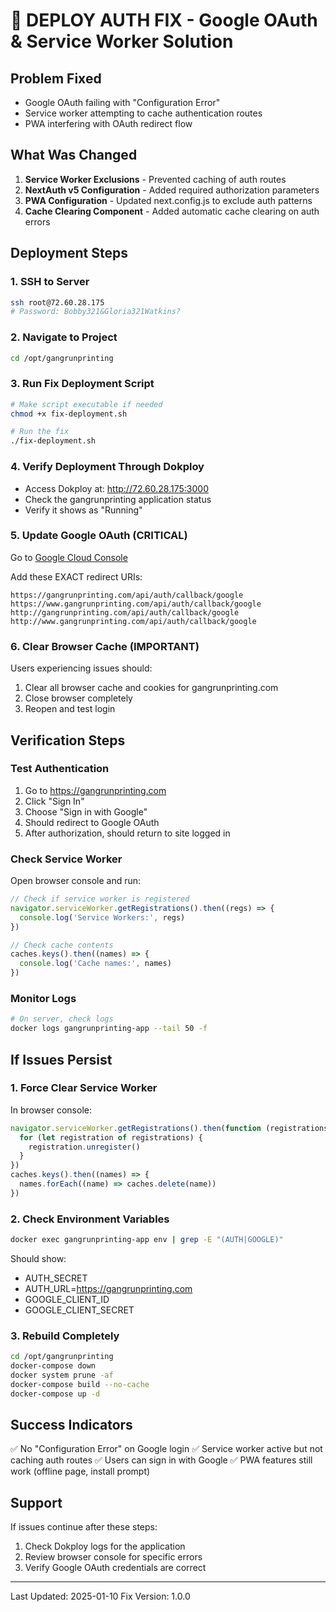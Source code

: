 # 🚀 DEPLOY AUTH FIX - Google OAuth & Service Worker Solution

## Problem Fixed

- Google OAuth failing with "Configuration Error"
- Service worker attempting to cache authentication routes
- PWA interfering with OAuth redirect flow

## What Was Changed

1. **Service Worker Exclusions** - Prevented caching of auth routes
2. **NextAuth v5 Configuration** - Added required authorization parameters
3. **PWA Configuration** - Updated next.config.js to exclude auth patterns
4. **Cache Clearing Component** - Added automatic cache clearing on auth errors

## Deployment Steps

### 1. SSH to Server

```bash
ssh root@72.60.28.175
# Password: Bobby321&Gloria321Watkins?
```

### 2. Navigate to Project

```bash
cd /opt/gangrunprinting
```

### 3. Run Fix Deployment Script

```bash
# Make script executable if needed
chmod +x fix-deployment.sh

# Run the fix
./fix-deployment.sh
```

### 4. Verify Deployment Through Dokploy

- Access Dokploy at: http://72.60.28.175:3000
- Check the gangrunprinting application status
- Verify it shows as "Running"

### 5. Update Google OAuth (CRITICAL)

Go to [Google Cloud Console](https://console.cloud.google.com/apis/credentials)

Add these EXACT redirect URIs:

```
https://gangrunprinting.com/api/auth/callback/google
https://www.gangrunprinting.com/api/auth/callback/google
http://gangrunprinting.com/api/auth/callback/google
http://www.gangrunprinting.com/api/auth/callback/google
```

### 6. Clear Browser Cache (IMPORTANT)

Users experiencing issues should:

1. Clear all browser cache and cookies for gangrunprinting.com
2. Close browser completely
3. Reopen and test login

## Verification Steps

### Test Authentication

1. Go to https://gangrunprinting.com
2. Click "Sign In"
3. Choose "Sign in with Google"
4. Should redirect to Google OAuth
5. After authorization, should return to site logged in

### Check Service Worker

Open browser console and run:

```javascript
// Check if service worker is registered
navigator.serviceWorker.getRegistrations().then((regs) => {
  console.log('Service Workers:', regs)
})

// Check cache contents
caches.keys().then((names) => {
  console.log('Cache names:', names)
})
```

### Monitor Logs

```bash
# On server, check logs
docker logs gangrunprinting-app --tail 50 -f
```

## If Issues Persist

### 1. Force Clear Service Worker

In browser console:

```javascript
navigator.serviceWorker.getRegistrations().then(function (registrations) {
  for (let registration of registrations) {
    registration.unregister()
  }
})
caches.keys().then((names) => {
  names.forEach((name) => caches.delete(name))
})
```

### 2. Check Environment Variables

```bash
docker exec gangrunprinting-app env | grep -E "(AUTH|GOOGLE)"
```

Should show:

- AUTH_SECRET
- AUTH_URL=https://gangrunprinting.com
- GOOGLE_CLIENT_ID
- GOOGLE_CLIENT_SECRET

### 3. Rebuild Completely

```bash
cd /opt/gangrunprinting
docker-compose down
docker system prune -af
docker-compose build --no-cache
docker-compose up -d
```

## Success Indicators

✅ No "Configuration Error" on Google login
✅ Service worker active but not caching auth routes
✅ Users can sign in with Google
✅ PWA features still work (offline page, install prompt)

## Support

If issues continue after these steps:

1. Check Dokploy logs for the application
2. Review browser console for specific errors
3. Verify Google OAuth credentials are correct

---

Last Updated: 2025-01-10
Fix Version: 1.0.0

